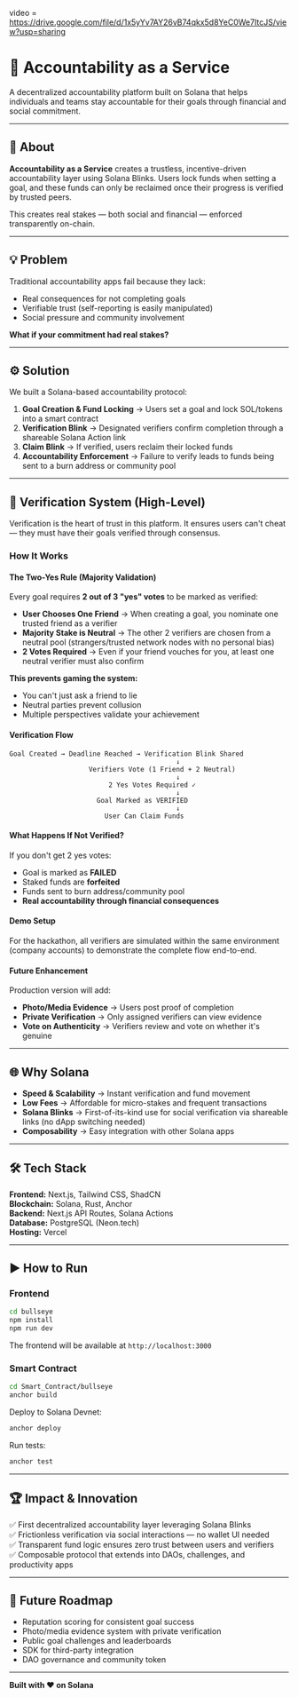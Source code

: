 video = https://drive.google.com/file/d/1x5yYv7AY26vB74qkx5d8YeC0We7ItcJS/view?usp=sharing

# 🎯 Accountability as a Service

A decentralized accountability platform built on Solana that helps individuals and teams stay accountable for their goals through financial and social commitment.

---

## 📌 About

**Accountability as a Service** creates a trustless, incentive-driven accountability layer using Solana Blinks. Users lock funds when setting a goal, and these funds can only be reclaimed once their progress is verified by trusted peers.

This creates real stakes — both social and financial — enforced transparently on-chain.

---

## 💡 Problem

Traditional accountability apps fail because they lack:
- Real consequences for not completing goals
- Verifiable trust (self-reporting is easily manipulated)
- Social pressure and community involvement

**What if your commitment had real stakes?**

---

## ⚙️ Solution

We built a Solana-based accountability protocol:

1. **Goal Creation & Fund Locking** → Users set a goal and lock SOL/tokens into a smart contract
2. **Verification Blink** → Designated verifiers confirm completion through a shareable Solana Action link
3. **Claim Blink** → If verified, users reclaim their locked funds
4. **Accountability Enforcement** → Failure to verify leads to funds being sent to a burn address or community pool

---

## 🔐 Verification System (High-Level)

Verification is the heart of trust in this platform. It ensures users can't cheat — they must have their goals verified through consensus.

### How It Works

#### The Two-Yes Rule (Majority Validation)

Every goal requires **2 out of 3 "yes" votes** to be marked as verified:

- **User Chooses One Friend** → When creating a goal, you nominate one trusted friend as a verifier
- **Majority Stake is Neutral** → The other 2 verifiers are chosen from a neutral pool (strangers/trusted network nodes with no personal bias)
- **2 Votes Required** → Even if your friend vouches for you, at least one neutral verifier must also confirm

**This prevents gaming the system:**
- You can't just ask a friend to lie
- Neutral parties prevent collusion
- Multiple perspectives validate your achievement

#### Verification Flow

```
Goal Created → Deadline Reached → Verification Blink Shared
                                          ↓
                    Verifiers Vote (1 Friend + 2 Neutral)
                                          ↓
                         2 Yes Votes Required ✓
                                          ↓
                      Goal Marked as VERIFIED
                                          ↓
                        User Can Claim Funds
```

#### What Happens If Not Verified?

If you don't get 2 yes votes:
- Goal is marked as **FAILED**
- Staked funds are **forfeited**
- Funds sent to burn address/community pool
- **Real accountability through financial consequences**

#### Demo Setup

For the hackathon, all verifiers are simulated within the same environment (company accounts) to demonstrate the complete flow end-to-end.

#### Future Enhancement

Production version will add:
- **Photo/Media Evidence** → Users post proof of completion
- **Private Verification** → Only assigned verifiers can view evidence
- **Vote on Authenticity** → Verifiers review and vote on whether it's genuine

---

## 🌐 Why Solana

- **Speed & Scalability** → Instant verification and fund movement
- **Low Fees** → Affordable for micro-stakes and frequent transactions
- **Solana Blinks** → First-of-its-kind use for social verification via shareable links (no dApp switching needed)
- **Composability** → Easy integration with other Solana apps

---

## 🛠️ Tech Stack

**Frontend:** Next.js, Tailwind CSS, ShadCN  
**Blockchain:** Solana, Rust, Anchor  
**Backend:** Next.js API Routes, Solana Actions  
**Database:** PostgreSQL (Neon.tech)  
**Hosting:** Vercel  

---

## ▶️ How to Run

### Frontend

```bash
cd bullseye
npm install
npm run dev
```

The frontend will be available at `http://localhost:3000`

### Smart Contract

```bash
cd Smart_Contract/bullseye
anchor build
```

Deploy to Solana Devnet:

```bash
anchor deploy
```

Run tests:

```bash
anchor test
```

---

## 🏆 Impact & Innovation

✅ First decentralized accountability layer leveraging Solana Blinks  
✅ Frictionless verification via social interactions — no wallet UI needed  
✅ Transparent fund logic ensures zero trust between users and verifiers  
✅ Composable protocol that extends into DAOs, challenges, and productivity apps  

---

## 🚀 Future Roadmap

- Reputation scoring for consistent goal success
- Photo/media evidence system with private verification
- Public goal challenges and leaderboards
- SDK for third-party integration
- DAO governance and community token

---



**Built with ❤️ on Solana**
